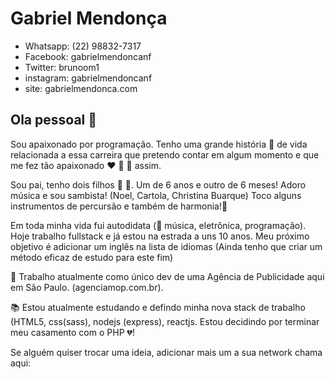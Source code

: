 
# Gabriel Mendonça 

- Whatsapp: (22) 98832-7317
- Facebook: gabrielmendoncanf 
- Twitter: brunoom1
- instagram: gabrielmendoncanf
- site: gabrielmendonca.com

[](https://www.codewars.com/users/brunoom1/badges/large)



## Ola pessoal 👋

Sou apaixonado por programação. 
Tenho uma grande história :book: de vida relacionada a essa carreira que pretendo contar em algum momento e que me fez tão apaixonado :heart: :blue_heart: :green_heart: assim.

Sou pai, tenho dois filhos :boy: :baby:. Um de 6 anos e outro de 6 meses! 
Adoro música e sou sambista! (Noel, Cartola, Christina Buarque)
Toco alguns instrumentos de percursão e também de harmonia!:violin:

Em toda minha vida fui autodidata (:musical_note: música, eletrônica, programação). 
Hoje trabalho fullstack e já estou na estrada a uns 10 anos. 
Meu próximo objetivo é adicionar um inglês na lista de idiomas (Ainda tenho que criar um método eficaz de estudo para este fim)

🔭 Trabalho atualmente como único dev de uma Agência de Publicidade aqui em São Paulo. (agenciamop.com.br).

📚 Estou atualmente estudando e defindo minha nova stack de trabalho (HTML5, css(sass), nodejs (express), reactjs. Estou decidindo por terminar meu casamento com o PHP :broken_heart:!

Se alguém quiser trocar uma ideia, adicionar mais um a sua network chama aqui: 

